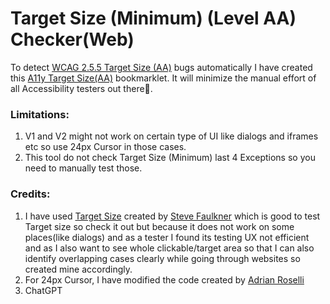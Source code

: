 # Target Size (Minimum) (Level AA) Checker(Web)
To detect [WCAG 2.5.5 Target Size (AA)](https://www.w3.org/WAI/WCAG22/Understanding/target-size-minimum.html) bugs automatically I have created this [A11y Target Size(AA)](https://cdpn.io/pen/debug/abXggVw?authentication_hash=DqADdepmNLGA) bookmarklet. It will minimize the manual effort of all Accessibility testers out there🙂. 

### Limitations:
1. V1 and V2 might not work on certain type of UI like dialogs and iframes etc so use 24px Cursor in those cases.
2. This tool do not check Target Size (Minimum) last 4 Exceptions so you need to manually test those.

### Credits:
1. I have used [Target Size](https://github.com/stevefaulkner/targetsize) created by [Steve Faulkner](https://github.com/stevefaulkner) which is good to test Target size so check it out but because it does not work on some places(like dialogs) and as a tester I found its testing UX not efficient and as I also want to see whole clickable/target area so that I can also identify overlapping cases clearly while going through websites so created mine accordingly.
2. For 24px Cursor, I have modified the code created by [Adrian Roselli](https://adrianroselli.com/2022/05/24x24-pixel-cursor-bookmarklet.html)
3. ChatGPT

